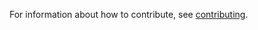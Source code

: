 
For information about how to contribute, see [contributing](https://www.github.com/prio-data/contributing).

